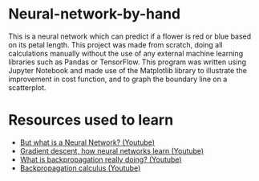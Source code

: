 # Neural-network-by-hand
This is a neural network which can predict if a flower is red or blue based on its petal length. This project was made from scratch, doing all calculations manually without the use of any external machine learning libraries such as Pandas or TensorFlow. This program was written using Jupyter Notebook and made use of the Matplotlib library to illustrate the improvement in cost function, and to graph the boundary line on a scatterplot.

<h1>Resources used to learn</h1>
<ul>
  <li><a href = "https://www.youtube.com/watch?v=aircAruvnKk">But what is a Neural Network? (Youtube)</a></li>
  <li><a href = "https://www.youtube.com/watch?v=IHZwWFHWa-w">Gradient descent, how neural networks learn (Youtube)</a></li>
  <li><a href = "https://www.youtube.com/watch?v=Ilg3gGewQ5U">What is backpropagation really doing? (Youtube)</a></li>
  <li><a href = "https://www.youtube.com/watch?v=tIeHLnjs5U8">Backpropagation calculus (Youtube)</a></li>
</ul>
